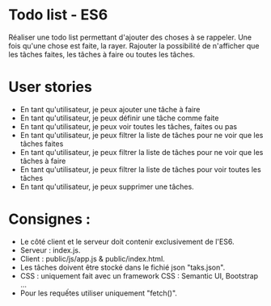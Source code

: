 # Todo list - ES6
Réaliser une todo list permettant d'ajouter des choses à se rappeler. Une fois qu'une chose est faite, la rayer. Rajouter la possibilité de n'afficher que les tâches faites, les tâches à faire ou toutes les tâches.

# User stories
* En tant qu'utilisateur, je peux ajouter une tâche à faire
* En tant qu'utilisateur, je peux définir une tâche comme faite
* En tant qu'utilisateur, je peux voir toutes les tâches, faites ou pas
* En tant qu'utilisateur, je peux filtrer la liste de tâches pour ne voir que les tâches faites
* En tant qu'utilisateur, je peux filtrer la liste de tâches pour ne voir que les tâches à faire
* En tant qu'utilisateur, je peux filtrer la liste de tâches pour voir toutes les tâches
* En tant qu'utilisateur, je peux supprimer une tâches.



# Consignes :

* Le côté client et le serveur doit contenir exclusivement de l'ES6.
* Serveur : index.js.
* Client : public/js/app.js & public/index.html.
* Les tâches doivent être stocké dans le fichié json "taks.json".
* CSS : uniquement fait avec un framework CSS : Semantic UI, Bootstrap ...
* Pour les requếtes utiliser uniquement "fetch()".
